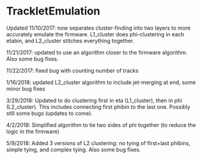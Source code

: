 # TrackletEmulation
Updated 11/10/2017: now separates cluster-finding into two layers to more accurately emulate the firmware.
L1_cluster does phi-clustering in each etabin, and L2_cluster stitches everything together.

11/21/2017: updated to use an algorithm closer to the firmware algorithm. Also some bug fixes.

11/22/2017: fixed bug with counting number of tracks

1/16/2018: updated L2_cluster algorithm to include jet-merging at end, some minor bug fixes

3/29/2018: Updated to do clustering first in eta (L1_cluster), then in phi (L2_cluster).
           This includes connecting first phibin to the last one. Possibly still some bugs (updates to come).
     
4/2/2018: Simplified algorithm to tie two sides of phi together (to reduce the logic in the firmware)

5/9/2018: Added 3 versions of L2 clustering: no tying of first+last phibins, simple tying, and complex tying.
          Also some bug fixes.
